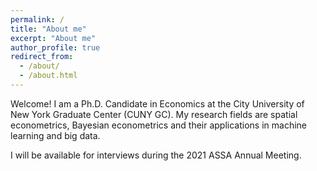 ```yaml
---
permalink: /
title: "About me"
excerpt: "About me"
author_profile: true
redirect_from: 
  - /about/
  - /about.html
---
```


Welcome! I am a Ph.D. Candidate in Economics at the City University of New York Graduate Center (CUNY GC). My research fields are spatial econometrics, Bayesian econometrics and their applications in machine learning and big data. 

I will be available for interviews during the 2021 ASSA Annual Meeting.
 
